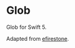 Glob
====

Glob for Swift 5.

Adapted from [efirestone](https://gist.github.com/efirestone/ce01ae109e08772647eb061b3bb387c3).

